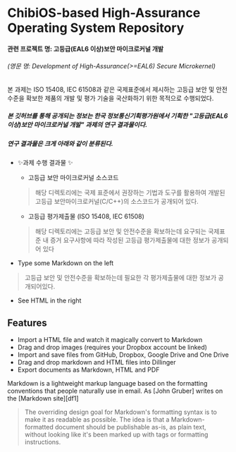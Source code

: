 # ChibiOS-based High-Assurance Operating System Repository
#### 관련 프로젝트 명: 고등급(EAL6 이상)보안 마이크로커널 개발
###### (영문 명: Development of High-Assurance(>=EAL6) Secure Microkernel)
본 과제는 ISO 15408, IEC 61508과 같은 국제표준에서 제시하는 고등급 보안 및 안전 수준을 확보한 제품의 개발 및 평가 기술을 국산화하기 위한 목적으로 수행되었다.
##### 본 깃허브를 통해 공개되는 정보는 한국 정보통신기획평가원에서 기획한 "고등급(EAL6 이상)보안 마이크로커널 개발" 과제의 연구 결과물이다.
##### 연구 결과물은 크게 아래와 같이 분류된다.

- ✨과제 수행 결과물 ✨
  - 고등급 보안 마이크로커널 소스코드
  > 해당 디렉토리에는 국제 표준에서 권장하는 기법과 도구를 활용하여 개발된 고등급 보안마이크로커널(C/C++)의 
  > 소스코드가 공개되어 있다.
  - 고등급 평가제출물 (ISO 15408, IEC 61508)
  > 해당 디렉토리에는 고등급 보안 및 안전수준을 확보하는데 요구되는 국제표준 내 증거 요구사항에 따라 작성된 
  > 고등급 평가제출물에 대한 정보가 공개되어 있다

- Type some Markdown on the left
> 고등급 보안 및 안전수준을 확보하는데 필요한 각 평가제출물에 대한 정보가 공개되어있다. 


- See HTML in the right


## Features

- Import a HTML file and watch it magically convert to Markdown
- Drag and drop images (requires your Dropbox account be linked)
- Import and save files from GitHub, Dropbox, Google Drive and One Drive
- Drag and drop markdown and HTML files into Dillinger
- Export documents as Markdown, HTML and PDF

Markdown is a lightweight markup language based on the formatting conventions
that people naturally use in email.
As [John Gruber] writes on the [Markdown site][df1]

> The overriding design goal for Markdown's
> formatting syntax is to make it as readable
> as possible. The idea is that a
> Markdown-formatted document should be
> publishable as-is, as plain text, without
> looking like it's been marked up with tags
> or formatting instructions.

